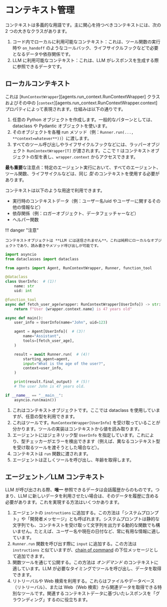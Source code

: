 # コンテキスト管理

コンテキストは多義的な用語です。主に関心を持つべきコンテキストには、次の 2 つの大きなクラスがあります。

1. コード内でローカルに利用可能なコンテキスト：これは、ツール関数の実行時や `on_handoff` のようなコールバック、ライフサイクルフックなどで必要となるデータや依存関係です。
2. LLM に利用可能なコンテキスト：これは、LLM がレスポンスを生成する際に参照できるデータです。

## ローカルコンテキスト

これは [`RunContextWrapper`][agents.run_context.RunContextWrapper] クラスおよびその中の [`context`][agents.run_context.RunContextWrapper.context] プロパティによって表現されます。仕組みは以下の通りです。

1. 任意の Python オブジェクトを作成します。一般的なパターンとしては、dataclass や Pydantic オブジェクトを使います。
2. そのオブジェクトを各種 run メソッド（例：`Runner.run(..., **context=whatever**))`）に渡します。
3. すべてのツール呼び出しやライフサイクルフックなどには、ラッパーオブジェクト `RunContextWrapper[T]` が渡されます。ここで `T` はコンテキストオブジェクトの型を表し、`wrapper.context` からアクセスできます。

**最も重要**な注意点：特定のエージェント実行において、すべてのエージェント、ツール関数、ライフサイクルなどは、同じ _型_ のコンテキストを使用する必要があります。

コンテキストは以下のような用途で利用できます。

-   実行時のコンテキストデータ（例：ユーザー名/uid やユーザーに関するその他の情報など）
-   依存関係（例：ロガーオブジェクト、データフェッチャーなど）
-   ヘルパー関数

!!! danger "注意"

    コンテキストオブジェクトは **LLM には送信されません**。これは純粋にローカルなオブジェクトであり、読み書きやメソッド呼び出しが可能です。

```python
import asyncio
from dataclasses import dataclass

from agents import Agent, RunContextWrapper, Runner, function_tool

@dataclass
class UserInfo:  # (1)!
    name: str
    uid: int

@function_tool
async def fetch_user_age(wrapper: RunContextWrapper[UserInfo]) -> str:  # (2)!
    return f"User {wrapper.context.name} is 47 years old"

async def main():
    user_info = UserInfo(name="John", uid=123)

    agent = Agent[UserInfo](  # (3)!
        name="Assistant",
        tools=[fetch_user_age],
    )

    result = await Runner.run(  # (4)!
        starting_agent=agent,
        input="What is the age of the user?",
        context=user_info,
    )

    print(result.final_output)  # (5)!
    # The user John is 47 years old.

if __name__ == "__main__":
    asyncio.run(main())
```

1. これはコンテキストオブジェクトです。ここでは dataclass を使用していますが、任意の型を利用できます。
2. これはツールです。`RunContextWrapper[UserInfo]` を受け取っていることが分かります。ツールの実装はコンテキストから値を読み取ります。
3. エージェントにはジェネリック型 `UserInfo` を指定しています。これにより、型チェッカーがエラーを検出できます（例えば、異なるコンテキスト型を受け取るツールを渡そうとした場合など）。
4. コンテキストは `run` 関数に渡されます。
5. エージェントは正しくツールを呼び出し、年齢を取得します。

## エージェント／LLM コンテキスト

LLM が呼び出される際、**唯一** 参照できるデータは会話履歴からのものです。つまり、LLM に新しいデータを利用させたい場合は、そのデータを履歴に含める必要があります。これを実現する方法はいくつかあります。

1. エージェントの `instructions` に追加する。この方法は「システムプロンプト」や「開発者メッセージ」とも呼ばれます。システムプロンプトは静的な文字列でも、コンテキストを受け取って文字列を出力する動的な関数でも構いません。たとえば、ユーザー名や現在の日付など、常に有用な情報に適しています。
2. `Runner.run` 関数を呼び出す際に `input` に追加する。この方法は `instructions` と似ていますが、[chain of command](https://cdn.openai.com/spec/model-spec-2024-05-08.html#follow-the-chain-of-command) の下位メッセージとして追加できます。
3. 関数ツールを通じて公開する。この方法は _オンデマンド_ のコンテキストに適しています。LLM が必要なタイミングでツールを呼び出し、データを取得できます。
4. リトリーバルや Web 検索を利用する。これらはファイルやデータベース（リトリーバル）、または Web（Web 検索）から関連データを取得できる特別なツールです。関連するコンテキストデータに基づいたレスポンスを「グラウンディング」するのに役立ちます。